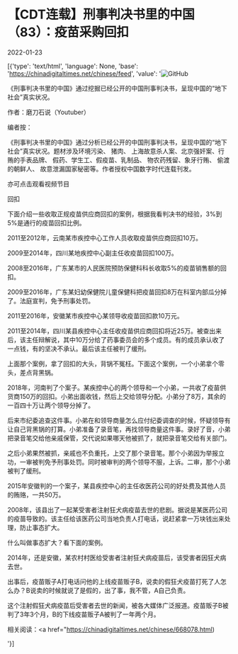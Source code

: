 # 【CDT连载】刑事判决书里的中国（83）：疫苗采购回扣

2022-01-23

[{'type': 'text/html', 'language': None, 'base': 'https://chinadigitaltimes.net/chinese/feed', 'value': '![GitHub](https://chinadigitaltimes.net/chinese/files/2021/09/刑事判决书里的中国-791x1024.jpg)



《刑事判决书里的中国》通过挖掘已经公开的中国刑事判决书，呈现中国的“地下社会”真实状况。 

作者：磨刀石说（Youtuber）



编者按：

《刑事判决书里的中国》通过分析已经公开的中国刑事判决书，呈现中国的“地下社会”真实状况。题材涉及环境污染、 猪肉、 上海故意杀人案、北京强奸案、行贿的手表品牌、 假药、学生工、假疫苗、乳制品、 物农药残留、象牙行贿、 偷渡的朝鲜人、 故意泄漏国家秘密等。作者授权中国数字时代连载刊发。

亦可点击观看视频节目





回扣

下面介绍一些收取正规疫苗供应商回扣的案例，根据我看判决书的经验，3%到5%是通行的疫苗回扣比例。

2011至2012年，云南某市疾控中心工作人员收取疫苗供应商回扣10万。

2009至2014年，四川某地疾控中心副主任收疫苗回扣100万。

2008至2016年，广东某市的人民医院预防保健科科长收取5%的疫苗销售额的回扣。

2009至2016年，广东某妇幼保健院儿童保健科把疫苗回扣8万在科室内部瓜分掉了。法庭宣判，免予刑事处罚。

2011至2016年，安徽某市疾控中心某领导收疫苗回扣款10万元。

2011至2014年，四川某县疾控中心主任收疫苗供应商回扣将近25万。被查出来后，该主任辩解说，其中10万分给了药事委员会的多个成员。有的成员承认收了一点钱，有的坚决不承认。最后该主任被判了缓刑。

上面那个案例，拿了回扣的大头，背锅不冤枉。下面这个案例，一个小弟拿个零头，差点背黑锅。

2018年，河南判了个案子。某疾控中心的两个领导和一个小弟，一共收了疫苗供货商150万的回扣。小弟出面收钱，然后上交给领导分配。小弟分了8万，其余的一百四十万让两个领导分掉了。

后来市纪委追查这件事。小弟在和领导商量怎么应付纪委调查的时候，怀疑领导有让自己背黑锅的打算。小弟准备了录音笔，再找领导商量这件事。录好了音，小弟把录音笔交给他亲戚保管，交代说如果哪天他被抓了，就把录音笔交给有关部门。

之后小弟果然被抓，亲戚也不负重托，上交了那个录音笔。那个小弟因为举报立功，一审被判免予刑事处罚。同时被审判的两个领导不服，上诉。二审，那个小弟被判了缓刑。

2015年安徽判的一个案子，某县疾控中心的主任收医药公司的好处费及其他人员的贿赂，一共50万。

2008年，该县出了一起某受害者注射狂犬病疫苗去世的悲剧。据说是某医药公司的疫苗导致的。该主任给该医药公司当地负责人打电话，说赶紧拿一万块钱出来处理，防止事态扩大。

什么叫做事态扩大？看下面的案例。

2014年，还是安徽，某农村村医给受害者注射狂犬病疫苗后，该受害者因狂犬病去世。

出事后，疫苗贩子A打电话问他的上线疫苗贩子B，说卖的假狂犬疫苗打死了人怎么办？B说卖的时候就说了是假的，出了事，我不管，A自己负责。

这个注射假狂犬病疫苗后受害者去世的新闻，被各大媒体广泛报道。疫苗贩子B被判了3年3个月，B的下线疫苗贩子A被判了一年两个月。

相关阅读：<a href="https://chinadigitaltimes.net/chinese/668078.html)

'}]